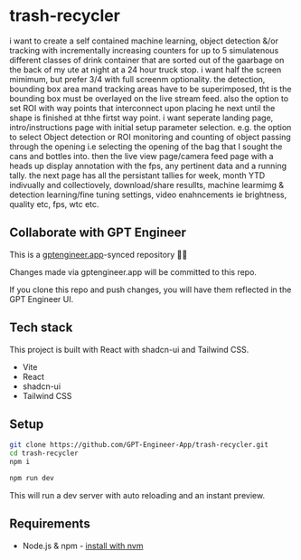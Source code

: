 # trash-recycler

i want to create a self contained machine learning, object detection &/or tracking with incrementally increasing counters for up to 5 simulatenous different classes of drink container that are sorted out of the gaarbage on the back of my ute at night at a 24 hour truck stop. i want half the screen mimimum, but prefer 3/4 with full screenm optionality. the detection, bounding box area mand tracking areas have to be superimposed, tht is the bounding box must be overlayed on the live stream feed. also the option to set ROI with way points that interconnect upon placing he next until the shape is finished at thhe firtst way point. i want seperate landing page, intro/instructions page with initial setup parameter selection. e.g. the option to select  Object detection or ROI  monitoring and counting of object passing through the  opening  i.e selecting the opening of the bag that I sought the cans and bottles into. then the live view page/camera feed page with a heads up display annotation with the fps, any pertinent data and a running tally. the next page has all the persistant tallies for week, month YTD indivually and collectiovely, download/share resullts, machine learmimg & detection learning/fine tuning settings, video enahncements ie brightness, quality etc, fps, wtc etc. 

## Collaborate with GPT Engineer

This is a [gptengineer.app](https://gptengineer.app)-synced repository 🌟🤖

Changes made via gptengineer.app will be committed to this repo.

If you clone this repo and push changes, you will have them reflected in the GPT Engineer UI.

## Tech stack

This project is built with React with shadcn-ui and Tailwind CSS.

- Vite
- React
- shadcn-ui
- Tailwind CSS

## Setup

```sh
git clone https://github.com/GPT-Engineer-App/trash-recycler.git
cd trash-recycler
npm i
```

```sh
npm run dev
```

This will run a dev server with auto reloading and an instant preview.

## Requirements

- Node.js & npm - [install with nvm](https://github.com/nvm-sh/nvm#installing-and-updating)
